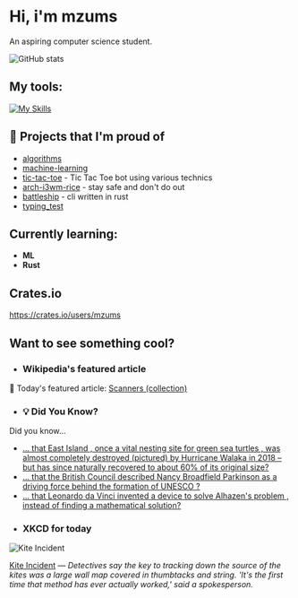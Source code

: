 # Hi, i'm mzums
An aspiring computer science student.  

![GitHub stats](https://github-readme-stats.vercel.app/api?username=mzums&show_icons=true&include_all_commits=true&theme=radical)

## My tools:
  
[![My Skills](https://skillicons.dev/icons?i=rust,python,pytorch,cpp,github,linux,arch,flutter&theme=dark)](https://skillicons.dev)

## 📌 Projects that I'm proud of
<!--PINNED:START-->
- [algorithms](https://github.com/mzums/algorithms)
- [machine-learning](https://github.com/mzums/machine-learning)
- [tic-tac-toe](https://github.com/mzums/tic-tac-toe) - Tic Tac Toe bot using various technics
- [arch-i3wm-rice](https://github.com/mzums/arch-i3wm-rice) - stay safe and don't do out
- [battleship](https://github.com/mzums/battleship) - cli written in rust
- [typing_test](https://github.com/mzums/typing_test)
<!--PINNED:END-->

## Currently learning:
- **ML**
- **Rust**

## Crates.io
https://crates.io/users/mzums

## Want to see something cool?

- ### Wikipedia's featured article
    <!--WIKI:START-->
📖 Today's featured article: [Scanners (collection)](https://en.wikipedia.org/wiki/Scanners_(collection))
<!--WIKI:END-->

- ### 💡 Did You Know?
    <!--DYK:START-->
Did you know...
- [... that East Island , once a vital nesting site for green sea turtles , was almost completely destroyed (pictured) by Hurricane Walaka in 2018 – but has since naturally recovered to about 60% of its original size?](https://en.wikipedia.org/wiki/East_Island_(Hawaii))
- [... that the British Council described Nancy Broadfield Parkinson as a driving force behind the formation of UNESCO ?](https://en.wikipedia.org/wiki/British_Council)
- [... that Leonardo da Vinci invented a device to solve Alhazen's problem , instead of finding a mathematical solution?](https://en.wikipedia.org/wiki/Alhazen%27s_problem)
<!--DYK:END-->

- ### XKCD for today
    <!--XKCD:START-->
![Kite Incident](https://imgs.xkcd.com/comics/kite_incident.png)

[Kite Incident](https://xkcd.com/3121) — *Detectives say the key to tracking down the source of the kites was a large wall map covered in thumbtacks and string. 'It's the first time that method has ever actually worked,' said a spokesperson.*
<!--XKCD:END-->
